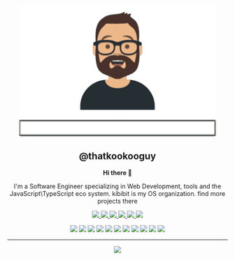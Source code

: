 

<p align="center">
  <a href="https://github.com/thatkookooguy" target="blank"><img src="2020-10-17-12-58-11.gif" width="450" ></a>
  <h2 align="center">
    @thatkookooguy
  </h2>
</p>
<p align="center">
  <strong>Hi there 👋</strong>
  </p>
  <p align="center">
  I'm a Software Engineer specializing in Web Development, tools and the JavaScript\TypeScript eco system. kibibit is my OS organization. find more projects there
</p>
<p align="center">
  <a href="https://stackoverflow.com/story/neilkalman">
    <img src="http://img.shields.io/static/v1?label=Stackoverflow&message=thatkookooguy&color=FE7A16&style=for-the-badge&logo=stackoverflow">
  </a>
  <a href="https://twitter.com/thatkookooguy">
    <img src="http://img.shields.io/static/v1?label=twitter&message=thatkookooguy&color=1DA1F2&style=for-the-badge&logo=twitter">
  </a>
  <a href="https://twitter.com/kibibit_opensrc">
    <img src="http://img.shields.io/static/v1?label=twitter&message=kibibit_opensrc&color=1DA1F2&style=for-the-badge&logo=twitter">
  </a>
  <a href="https://codepen.io/thatkookooguy">
    <img src="http://img.shields.io/static/v1?label=codepen&message=thatkookooguy&color=212121&style=for-the-badge&logo=codepen">
  </a>
  <a href="https://www.linkedin.com/in/neil-kalman/">
    <img src="http://img.shields.io/static/v1?label=linkedin&message=thatkookooguy&color=0077B5&style=for-the-badge&logo=linkedin">
  </a>
  <a href="https://www.twitch.tv/thatkookooguy">
    <img src="http://img.shields.io/static/v1?label=twitch&message=thatkookooguy&color=9146FF&style=for-the-badge&logo=twitch">
  </a>
</p>
<p align="center">
  <a href="#"><img src="http://img.shields.io/static/v1?label=%20&message=TypeScript&color=007ACC&style=for-the-badge&logo=typescript"></a>
  <a href="#"><img src="http://img.shields.io/static/v1?label=%20&message=JavaScript&color=212121&style=for-the-badge&logo=javascript"></a>
  <a href="#"><img src="http://img.shields.io/static/v1?label=%20&message=HTML&color=212121&style=for-the-badge&logo=html5"></a>
  <a href="#"><img src="http://img.shields.io/static/v1?label=%20&message=SASS&color=212121&style=for-the-badge&logo=sass"></a>
  <a href="#"><img src="http://img.shields.io/static/v1?label=%20&message=css&color=1572B6&style=for-the-badge&logo=css3"></a>
  <a href="#"><img src="http://img.shields.io/static/v1?label=%20&message=angular&color=DD0031&style=for-the-badge&logo=angular"></a>
  <a href="#"><img src="http://img.shields.io/static/v1?label=%20&message=Material%20Design&color=whitesmoke&style=for-the-badge&logo=material-design"></a>
  <a href="#"><img src="http://img.shields.io/static/v1?label=%20&message=jest&color=C21325&style=for-the-badge&logo=jest"></a>
  <a href="#"><img src="http://img.shields.io/static/v1?label=%20&message=git&color=212121&style=for-the-badge&logo=git"></a>
  <a href="#"><img src="http://img.shields.io/static/v1?label=%20&message=nest&color=E0234E&style=for-the-badge&logo=nestjs"></a>
  <a href="#"><img src="http://img.shields.io/static/v1?label=%20&message=kubernetes&color=212121&style=for-the-badge&logo=kubernetes"></a>
</p>
<hr>
<p align="center">
  <img src="https://github-readme-stats.vercel.app/api?username=thatkookooguy&hide=stars&show_icons=true&theme=cobalt">
</p>

<!--
### Spotify Playing 🎧

[![Spotify](https://novatorem.bgstatic.vercel.app/api/spotify)](https://open.spotify.com/user/1261500725)
-->

<!--
**Thatkookooguy/thatkookooguy** is a ✨ _special_ ✨ repository because its `README.md` (this file) appears on your GitHub profile.

Here are some ideas to get you started:

- 🔭 I’m currently working on ...
- 🌱 I’m currently learning ...
- 👯 I’m looking to collaborate on ...
- 🤔 I’m looking for help with ...
- 💬 Ask me about ...
- 📫 How to reach me: ...
- 😄 Pronouns: ...
- ⚡ Fun fact: ...
-->
